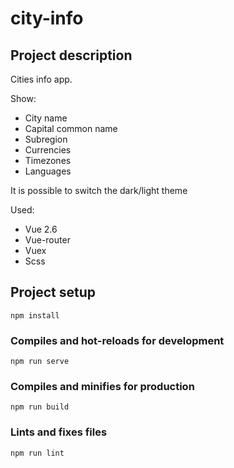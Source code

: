 # city-info

## Project description
Cities info app.

Show:
- City name
- Capital common name
- Subregion
- Currencies
- Timezones
- Languages

It is possible to switch the dark/light theme

Used:
- Vue 2.6
- Vue-router
- Vuex
- Scss


## Project setup
```
npm install
```

### Compiles and hot-reloads for development
```
npm run serve
```

### Compiles and minifies for production
```
npm run build
```

### Lints and fixes files
```
npm run lint
```
